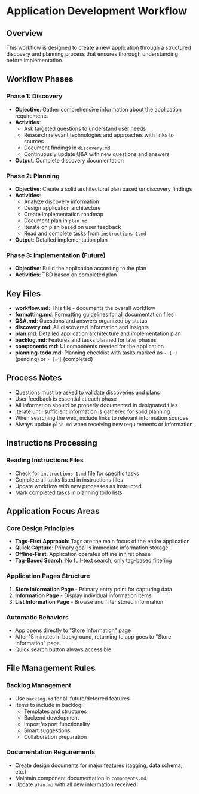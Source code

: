 # Application Development Workflow

## Overview
This workflow is designed to create a new application through a structured discovery and planning process that ensures thorough understanding before implementation.

## Workflow Phases

### Phase 1: Discovery
- **Objective**: Gather comprehensive information about the application requirements
- **Activities**:
  - Ask targeted questions to understand user needs
  - Research relevant technologies and approaches with links to sources
  - Document findings in `discovery.md`
  - Continuously update Q&A with new questions and answers
- **Output**: Complete discovery documentation

### Phase 2: Planning
- **Objective**: Create a solid architectural plan based on discovery findings
- **Activities**:
  - Analyze discovery information
  - Design application architecture
  - Create implementation roadmap
  - Document plan in `plan.md`
  - Iterate on plan based on user feedback
  - Read and complete tasks from `instructions-1.md`
- **Output**: Detailed implementation plan

### Phase 3: Implementation (Future)
- **Objective**: Build the application according to the plan
- **Activities**: TBD based on completed plan

## Key Files

- **workflow.md**: This file - documents the overall workflow
- **formatting.md**: Formatting guidelines for all documentation files
- **Q&A.md**: Questions and answers organized by status
- **discovery.md**: All discovered information and insights
- **plan.md**: Detailed application architecture and implementation plan
- **backlog.md**: Features and tasks planned for later phases
- **components.md**: UI components needed for the application
- **planning-todo.md**: Planning checklist with tasks marked as `- [ ]` (pending) or `- [✅]` (completed)

## Process Notes

- Questions must be asked to validate discoveries and plans
- User feedback is essential at each phase
- All information should be properly documented in designated files
- Iterate until sufficient information is gathered for solid planning
- When searching the web, include links to relevant information sources
- Always update `plan.md` when receiving new requirements or information

## Instructions Processing

### Reading Instructions Files
- Check for `instructions-1.md` file for specific tasks
- Complete all tasks listed in instructions files
- Update workflow with new processes as instructed
- Mark completed tasks in planning todo lists

## Application Focus Areas

### Core Design Principles
- **Tags-First Approach**: Tags are the main focus of the entire application
- **Quick Capture**: Primary goal is immediate information storage
- **Offline-First**: Application operates offline in first phase
- **Tag-Based Search**: No full-text search, only tag-based filtering

### Application Pages Structure
1. **Store Information Page** - Primary entry point for capturing data
2. **Information Page** - Display individual information items
3. **List Information Page** - Browse and filter stored information

### Automatic Behaviors
- App opens directly to "Store Information" page
- After 15 minutes in background, returning to app goes to "Store Information" page
- Quick search button always accessible

## File Management Rules

### Backlog Management
- Use `backlog.md` for all future/deferred features
- Items to include in backlog:
  - Templates and structures
  - Backend development
  - Import/export functionality
  - Smart suggestions
  - Collaboration preparation

### Documentation Requirements
- Create design documents for major features (tagging, data schema, etc.)
- Maintain component documentation in `components.md`
- Update `plan.md` with all new information received